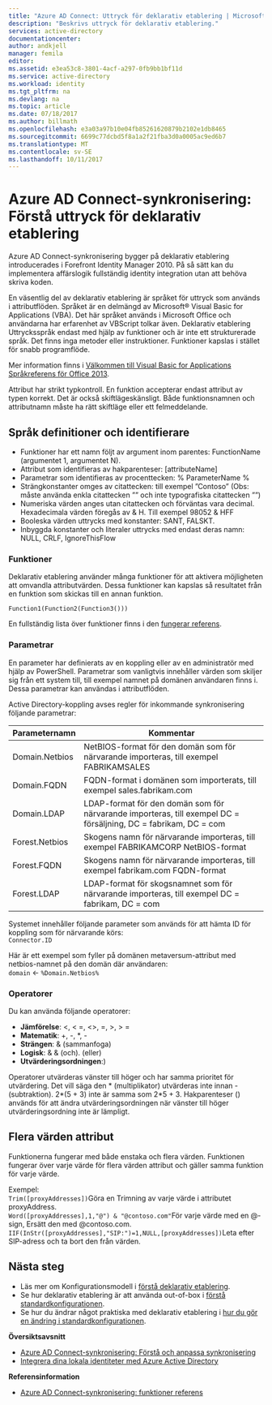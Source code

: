 ```yaml
---
title: "Azure AD Connect: Uttryck för deklarativ etablering | Microsoft Docs"
description: "Beskrivs uttryck för deklarativ etablering."
services: active-directory
documentationcenter: 
author: andkjell
manager: femila
editor: 
ms.assetid: e3ea53c8-3801-4acf-a297-0fb9bb1bf11d
ms.service: active-directory
ms.workload: identity
ms.tgt_pltfrm: na
ms.devlang: na
ms.topic: article
ms.date: 07/18/2017
ms.author: billmath
ms.openlocfilehash: e3a03a97b10e04fb85261620879b2102e1db8465
ms.sourcegitcommit: 6699c77dcbd5f8a1a2f21fba3d0a0005ac9ed6b7
ms.translationtype: MT
ms.contentlocale: sv-SE
ms.lasthandoff: 10/11/2017
---
```

# <a name="azure-ad-connect-sync-understanding-declarative-provisioning-expressions"></a>Azure AD Connect-synkronisering: Förstå uttryck för deklarativ etablering
Azure AD Connect-synkronisering bygger på deklarativ etablering introducerades i Forefront Identity Manager 2010. På så sätt kan du implementera affärslogik fullständig identity integration utan att behöva skriva koden.

En väsentlig del av deklarativ etablering är språket för uttryck som används i attributflöden. Språket är en delmängd av Microsoft® Visual Basic for Applications (VBA). Det här språket används i Microsoft Office och användarna har erfarenhet av VBScript tolkar även. Deklarativ etablering Uttrycksspråk endast med hjälp av funktioner och är inte ett strukturerade språk. Det finns inga metoder eller instruktioner. Funktioner kapslas i stället för snabb programflöde.

Mer information finns i [Välkommen till Visual Basic for Applications Språkreferens för Office 2013](https://msdn.microsoft.com/library/gg264383.aspx).

Attribut har strikt typkontroll. En funktion accepterar endast attribut av typen korrekt. Det är också skiftlägeskänsligt. Både funktionsnamnen och attributnamn måste ha rätt skiftläge eller ett felmeddelande.

## <a name="language-definitions-and-identifiers"></a>Språk definitioner och identifierare
* Funktioner har ett namn följt av argument inom parentes: FunctionName (argumentet 1, argumentet N).
* Attribut som identifieras av hakparenteser: [attributeName]
* Parametrar som identifieras av procenttecken: % ParameterName %
* Strängkonstanter omges av citattecken: till exempel ”Contoso” (Obs: måste använda enkla citattecken ”” och inte typografiska citattecken ””)
* Numeriska värden anges utan citattecken och förväntas vara decimal. Hexadecimala värden föregås av & H. Till exempel 98052 & HFF
* Booleska värden uttrycks med konstanter: SANT, FALSKT.
* Inbyggda konstanter och literaler uttrycks med endast deras namn: NULL, CRLF, IgnoreThisFlow

### <a name="functions"></a>Funktioner
Deklarativ etablering använder många funktioner för att aktivera möjligheten att omvandla attributvärden. Dessa funktioner kan kapslas så resultatet från en funktion som skickas till en annan funktion.

`Function1(Function2(Function3()))`

En fullständig lista över funktioner finns i den [fungerar referens](active-directory-aadconnectsync-functions-reference.md).

### <a name="parameters"></a>Parametrar
En parameter har definierats av en koppling eller av en administratör med hjälp av PowerShell. Parametrar som vanligtvis innehåller värden som skiljer sig från ett system till, till exempel namnet på domänen användaren finns i. Dessa parametrar kan användas i attributflöden.

Active Directory-koppling avses regler för inkommande synkronisering följande parametrar:

| Parameternamn | Kommentar |
| --- | --- |
| Domain.Netbios |NetBIOS-format för den domän som för närvarande importeras, till exempel FABRIKAMSALES |
| Domain.FQDN |FQDN-format i domänen som importerats, till exempel sales.fabrikam.com |
| Domain.LDAP |LDAP-format för den domän som för närvarande importeras, till exempel DC = försäljning, DC = fabrikam, DC = com |
| Forest.Netbios |Skogens namn för närvarande importeras, till exempel FABRIKAMCORP NetBIOS-format |
| Forest.FQDN |Skogens namn för närvarande importeras, till exempel fabrikam.com FQDN-format |
| Forest.LDAP |LDAP-format för skogsnamnet som för närvarande importeras, till exempel DC = fabrikam, DC = com |

Systemet innehåller följande parameter som används för att hämta ID för koppling som för närvarande körs:  
`Connector.ID`

Här är ett exempel som fyller på domänen metaversum-attribut med netbios-namnet på den domän där användaren:  
`domain` <- `%Domain.Netbios%`

### <a name="operators"></a>Operatorer
Du kan använda följande operatorer:

* **Jämförelse**: <, < =, <>, =, >, > =
* **Matematik**: +, -, \*, -
* **Strängen**: & (sammanfoga)
* **Logisk**: & & (och). (eller)
* **Utvärderingsordningen**:)

Operatorer utvärderas vänster till höger och har samma prioritet för utvärdering. Det vill säga den \* (multiplikator) utvärderas inte innan - (subtraktion). 2\*(5 + 3) inte är samma som 2\*5 + 3. Hakparenteser () används för att ändra utvärderingsordningen när vänster till höger utvärderingsordning inte är lämpligt.

## <a name="multi-valued-attributes"></a>Flera värden attribut
Funktionerna fungerar med både enstaka och flera värden. Funktionen fungerar över varje värde för flera värden attribut och gäller samma funktion för varje värde.

Exempel:  
`Trim([proxyAddresses])`Göra en Trimning av varje värde i attributet proxyAddress.  
`Word([proxyAddresses],1,"@") & "@contoso.com"`För varje värde med en @-sign, Ersätt den med @contoso.com.  
`IIF(InStr([proxyAddresses],"SIP:")=1,NULL,[proxyAddresses])`Leta efter SIP-adress och ta bort den från värden.

## <a name="next-steps"></a>Nästa steg
* Läs mer om Konfigurationsmodell i [förstå deklarativ etablering](active-directory-aadconnectsync-understanding-declarative-provisioning.md).
* Se hur deklarativ etablering är att använda out-of-box i [förstå standardkonfigurationen](active-directory-aadconnectsync-understanding-default-configuration.md).
* Se hur du ändrar något praktiska med deklarativ etablering i [hur du gör en ändring i standardkonfigurationen](active-directory-aadconnectsync-change-the-configuration.md).

**Översiktsavsnitt**

* [Azure AD Connect-synkronisering: Förstå och anpassa synkronisering](active-directory-aadconnectsync-whatis.md)
* [Integrera dina lokala identiteter med Azure Active Directory](active-directory-aadconnect.md)

**Referensinformation**

* [Azure AD Connect-synkronisering: funktioner referens](active-directory-aadconnectsync-functions-reference.md)

